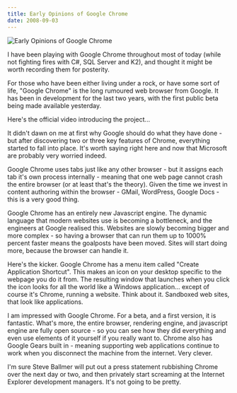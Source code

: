 ```yaml
---
title: Early Opinions of Google Chrome
date: 2008-09-03
---
```


![Early Opinions of Google Chrome](https://source.unsplash.com/7QCBakMyDCE/1600x900)

I have been playing with Google Chrome throughout most of today (while not fighting fires with C#, SQL Server and K2), and thought it might be worth recording them for posterity.

For those who have been either living under a rock, or have some sort of life, "Google Chrome" is the long rumoured web browser from Google. It has been in development for the last two years, with the first public beta being made available yesterday.

Here's the official video introducing the project...

It didn't dawn on me at first why Google should do what they have done - but after discovering two or three key features of Chrome, everything started to fall into place. It's worth saying right here and now that Microsoft are probably very worried indeed.

Google Chrome uses tabs just like any other browser - but it assigns each tab it's own process internally - meaning that one web page cannot crash the entire browser (or at least that's the theory). Given the time we invest in content authoring within the browser - GMail, WordPress, Google Docs - this is a very good thing.

Google Chrome has an entirely new Javascript engine. The dynamic language that modern websites use is becoming a bottleneck, and the engineers at Google realised this. Websites are slowly becoming bigger and more complex - so having a browser that can run them up to 1000% percent faster means the goalposts have been moved. Sites will start doing more, because the browser can handle it.

Here's the kicker. Google Chrome has a menu item called "Create Application Shortcut". This makes an icon on your desktop specific to the webpage you do it from. The resulting window that launches when you click the icon looks for all the world like a Windows application... except of course it's Chrome, running a website. Think about it. Sandboxed web sites, that look like applications.

I am impressed with Google Chrome. For a beta, and a first version, it is fantastic. What's more, the entire browser, rendering engine, and javascript engine are fully open source - so you can see how they did everything and even use elements of it yourself if you really want to. Chrome also has Google Gears built in - meaning supporting web applications continue to work when you disconnect the machine from the internet. Very clever.

I'm sure Steve Ballmer will put out a press statement rubbishing Chrome over the next day or two, and then privately start screaming at the Internet Explorer development managers. It's not going to be pretty.